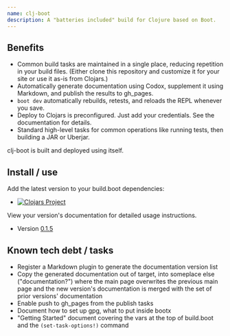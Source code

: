 ```yaml
---
name: clj-boot
description: A "batteries included" build for Clojure based on Boot.
---
```

## Benefits

* Common build tasks are maintained in a single place, reducing repetition in your build files.  (Either clone this repository and customize it for your site or use it as-is from Clojars.)
* Automatically generate documentation using Codox, supplement it using Markdown, and publish the results to gh_pages.
* ```boot dev``` automatically rebuilds, retests, and reloads the REPL whenever you save.
* Deploy to Clojars is preconfigured.  Just add your credentials.  See the documentation for details.
* Standard high-level tasks for common operations like running tests, then building a JAR or Uberjar.

clj-boot is built and deployed using itself.


## Install / use

Add the latest version to your build.boot dependencies:

* [![Clojars Project](https://img.shields.io/clojars/v/bradsdeals/clj-boot.svg)](https://clojars.org/bradsdeals/clj-boot)

View your version's documentation for detailed usage instructions.

* Version [0.1.5](codox/0.1.5/index.html)


## Known tech debt / tasks

* Register a Markdown plugin to generate the documentation version list
* Copy the generated documentation out of target, into someplace else ("documentation?") where the main page overwrites the previous main page and the new version's documentation is merged with the set of prior versions' documentation
* Enable push to gh_pages from the publish tasks
* Document how to set up gpg, what to put inside bootx
* "Getting Started" document covering the vars at the top of build.boot and the ```(set-task-options!)``` command
